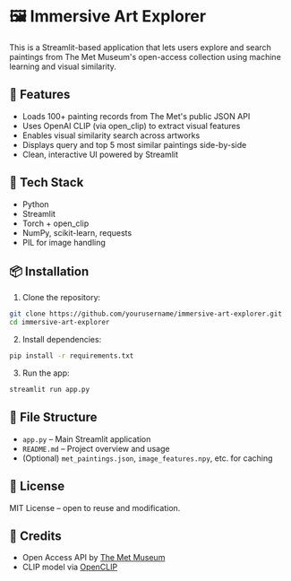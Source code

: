 # 🖼️ Immersive Art Explorer

This is a Streamlit-based application that lets users explore and search paintings from The Met Museum's open-access collection using machine learning and visual similarity.

## 🚀 Features

- Loads 100+ painting records from The Met's public JSON API
- Uses OpenAI CLIP (via open_clip) to extract visual features
- Enables visual similarity search across artworks
- Displays query and top 5 most similar paintings side-by-side
- Clean, interactive UI powered by Streamlit

## 🧰 Tech Stack

- Python
- Streamlit
- Torch + open_clip
- NumPy, scikit-learn, requests
- PIL for image handling

## 📦 Installation

1. Clone the repository:

```bash
git clone https://github.com/yourusername/immersive-art-explorer.git
cd immersive-art-explorer
```

2. Install dependencies:

```bash
pip install -r requirements.txt
```

3. Run the app:

```bash
streamlit run app.py
```

## 📂 File Structure

- `app.py` – Main Streamlit application
- `README.md` – Project overview and usage
- (Optional) `met_paintings.json`, `image_features.npy`, etc. for caching

## 📝 License

MIT License – open to reuse and modification.

## 🙌 Credits

- Open Access API by [The Met Museum](https://metmuseum.github.io/)
- CLIP model via [OpenCLIP](https://github.com/mlfoundations/open_clip)
